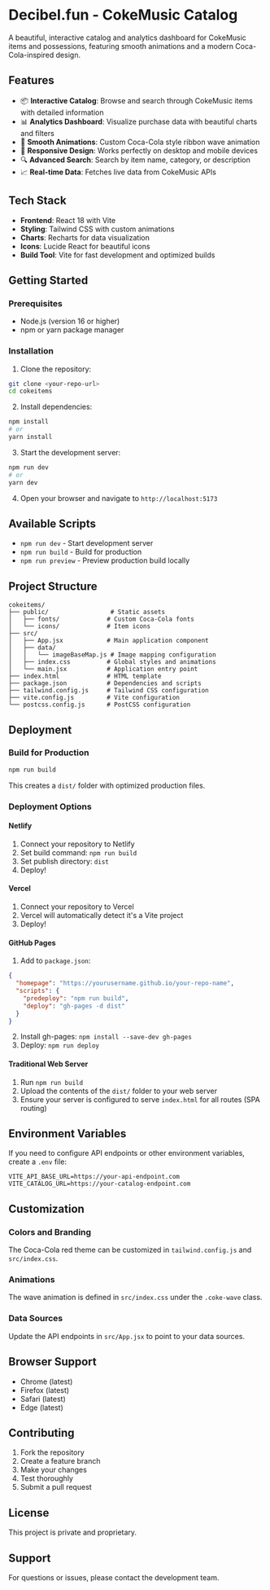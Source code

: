 # Decibel.fun - CokeMusic Catalog

A beautiful, interactive catalog and analytics dashboard for CokeMusic items and possessions, featuring smooth animations and a modern Coca-Cola-inspired design.

## Features

- 📦 **Interactive Catalog**: Browse and search through CokeMusic items with detailed information
- 📊 **Analytics Dashboard**: Visualize purchase data with beautiful charts and filters
- 🎨 **Smooth Animations**: Custom Coca-Cola style ribbon wave animation
- 📱 **Responsive Design**: Works perfectly on desktop and mobile devices
- 🔍 **Advanced Search**: Search by item name, category, or description
- 📈 **Real-time Data**: Fetches live data from CokeMusic APIs

## Tech Stack

- **Frontend**: React 18 with Vite
- **Styling**: Tailwind CSS with custom animations
- **Charts**: Recharts for data visualization
- **Icons**: Lucide React for beautiful icons
- **Build Tool**: Vite for fast development and optimized builds

## Getting Started

### Prerequisites

- Node.js (version 16 or higher)
- npm or yarn package manager

### Installation

1. Clone the repository:
```bash
git clone <your-repo-url>
cd cokeitems
```

2. Install dependencies:
```bash
npm install
# or
yarn install
```

3. Start the development server:
```bash
npm run dev
# or
yarn dev
```

4. Open your browser and navigate to `http://localhost:5173`

## Available Scripts

- `npm run dev` - Start development server
- `npm run build` - Build for production
- `npm run preview` - Preview production build locally

## Project Structure

```
cokeitems/
├── public/                 # Static assets
│   ├── fonts/             # Custom Coca-Cola fonts
│   └── icons/             # Item icons
├── src/
│   ├── App.jsx            # Main application component
│   ├── data/
│   │   └── imageBaseMap.js # Image mapping configuration
│   ├── index.css          # Global styles and animations
│   └── main.jsx           # Application entry point
├── index.html             # HTML template
├── package.json           # Dependencies and scripts
├── tailwind.config.js     # Tailwind CSS configuration
├── vite.config.js         # Vite configuration
└── postcss.config.js      # PostCSS configuration
```

## Deployment

### Build for Production

```bash
npm run build
```

This creates a `dist/` folder with optimized production files.

### Deployment Options

#### Netlify
1. Connect your repository to Netlify
2. Set build command: `npm run build`
3. Set publish directory: `dist`
4. Deploy!

#### Vercel
1. Connect your repository to Vercel
2. Vercel will automatically detect it's a Vite project
3. Deploy!

#### GitHub Pages
1. Add to `package.json`:
```json
{
  "homepage": "https://yourusername.github.io/your-repo-name",
  "scripts": {
    "predeploy": "npm run build",
    "deploy": "gh-pages -d dist"
  }
}
```
2. Install gh-pages: `npm install --save-dev gh-pages`
3. Deploy: `npm run deploy`

#### Traditional Web Server
1. Run `npm run build`
2. Upload the contents of the `dist/` folder to your web server
3. Ensure your server is configured to serve `index.html` for all routes (SPA routing)

## Environment Variables

If you need to configure API endpoints or other environment variables, create a `.env` file:

```env
VITE_API_BASE_URL=https://your-api-endpoint.com
VITE_CATALOG_URL=https://your-catalog-endpoint.com
```

## Customization

### Colors and Branding
The Coca-Cola red theme can be customized in `tailwind.config.js` and `src/index.css`.

### Animations
The wave animation is defined in `src/index.css` under the `.coke-wave` class.

### Data Sources
Update the API endpoints in `src/App.jsx` to point to your data sources.

## Browser Support

- Chrome (latest)
- Firefox (latest)
- Safari (latest)
- Edge (latest)

## Contributing

1. Fork the repository
2. Create a feature branch
3. Make your changes
4. Test thoroughly
5. Submit a pull request

## License

This project is private and proprietary.

## Support

For questions or issues, please contact the development team. 
